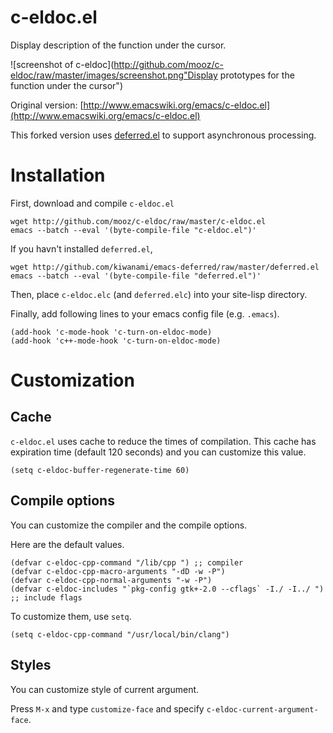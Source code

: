 c-eldoc.el
==========

Display description of the function under the cursor.

![screenshot of c-eldoc](http://github.com/mooz/c-eldoc/raw/master/images/screenshot.png"Display prototypes for the function under the cursor")

Original version: [http://www.emacswiki.org/emacs/c-eldoc.el](http://www.emacswiki.org/emacs/c-eldoc.el)

This forked version uses [deferred.el](http://github.com/kiwanami/emacs-deferred "emacs-deferred") to support asynchronous processing.

Installation
============

First, download and compile `c-eldoc.el`

    wget http://github.com/mooz/c-eldoc/raw/master/c-eldoc.el
    emacs --batch --eval '(byte-compile-file "c-eldoc.el")'

If you havn't installed `deferred.el`,

    wget http://github.com/kiwanami/emacs-deferred/raw/master/deferred.el
    emacs --batch --eval '(byte-compile-file "deferred.el")'

Then, place `c-eldoc.elc` (and `deferred.elc`) into your site-lisp directory.

Finally, add following lines to your emacs config file (e.g. `.emacs`).

    (add-hook 'c-mode-hook 'c-turn-on-eldoc-mode)
    (add-hook 'c++-mode-hook 'c-turn-on-eldoc-mode)

Customization
=============

Cache
-----

`c-eldoc.el` uses cache to reduce the times of compilation. This cache has expiration time (default 120 seconds) and you can customize this value.

    (setq c-eldoc-buffer-regenerate-time 60)

Compile options
---------------

You can customize the compiler and the compile options.

Here are the default values.

    (defvar c-eldoc-cpp-command "/lib/cpp ") ;; compiler
    (defvar c-eldoc-cpp-macro-arguments "-dD -w -P")
    (defvar c-eldoc-cpp-normal-arguments "-w -P")
    (defvar c-eldoc-includes "`pkg-config gtk+-2.0 --cflags` -I./ -I../ ") ;; include flags

To customize them, use `setq`.

    (setq c-eldoc-cpp-command "/usr/local/bin/clang")

Styles
-----------------------------

You can customize style of current argument.

Press `M-x` and type `customize-face` and specify `c-eldoc-current-argument-face`.
